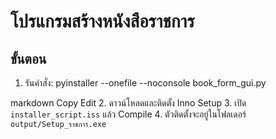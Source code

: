 # โปรแกรมสร้างหนังสือราชการ

## ขั้นตอน
1. รันคำสั่ง:
pyinstaller --onefile --noconsole book_form_gui.py

markdown
Copy
Edit
2. ดาวน์โหลดและติดตั้ง Inno Setup
3. เปิด `installer_script.iss` แล้ว Compile
4. ตัวติดตั้งจะอยู่ในโฟลเดอร์ `output/Setup_ราชการ.exe`

